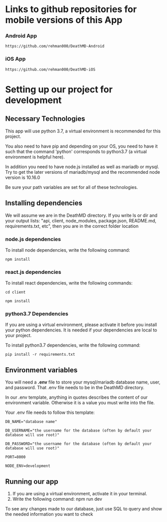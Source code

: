 # Links to github repositories for mobile versions of this App

### Android App
	https://github.com/rehman000/DeathMD-Android
### iOS App
	https://github.com/rehman000/DeathMD-iOS
	
# Setting up our project for development

## Necessary Technologies

This app will use python 3.7, a virtual environment is recommended
for this project.

You also need to have pip and depending on your OS, you need to 
have it such that the command 'python' corresponds to python3.7 (a 
virtual environment is helpful here).

In addition you need to have node.js installed as well as
mariadb or mysql. Try to get the later versions of mariadb/mysql 
and the recommended node version is 10.16.0

Be sure your path variables are set for all of these technologies.

## Installing dependencies

We will assume we are in the DeathMD directory.
If you write ls or dir and your output lists:
"api, client, node_modules, package.json, README.md, requirements.txt, etc", then you are in the correct folder location

### node.js dependencies
To install node dependencies, write the following command:

    npm install

### react.js dependencies
To install react dependencies, write the following commands:

    cd client

    npm install

### python3.7 Dependencies
If you are using a virtual environment, please activate it before 
you install your python dependencies. It is needed if your
dependencies are local to your project.

To install python3.7 dependencies, write the following command:

    pip install -r requirements.txt

## Environment variables
You will need a **.env** file to store your mysql/mariadb database name,
user, and password. That .env file needs to be in the DeathMD directory.

In our .env template, anything in quotes describes 
the content of our environment variable. Otherwise it is 
a value you must write into the file.

Your .env file needs to follow this template:

	DB_NAME="database name"

	DB_USERNAME="the username for the database (often by default your database will use root)"

	DB_PASSWORD="the username for the database (often by default your database will use root)"

	PORT=8000

	NODE_ENV=development

## Running our app

1. If you are using a virtual environment, activate it in your terminal.
2. Write the following command: npm run dev

To see any changes made to our database, just use SQL to query and
show the needed information you want to check
